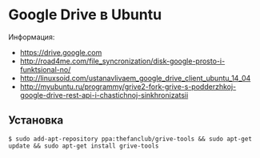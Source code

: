 # Google Drive в Ubuntu

Информация:
* https://drive.google.com
* http://road4me.com/file_syncronization/disk-google-prosto-i-funktsional-no/
* http://linuxsoid.com/ustanavlivaem_google_drive_client_ubuntu_14_04
* http://myubuntu.ru/programmy/grive2-fork-grive-s-podderzhkoj-google-drive-rest-api-i-chastichnoj-sinkhronizatsii

## Установка

```
$ sudo add-apt-repository ppa:thefanclub/grive-tools && sudo apt-get update && sudo apt-get install grive-tools
```